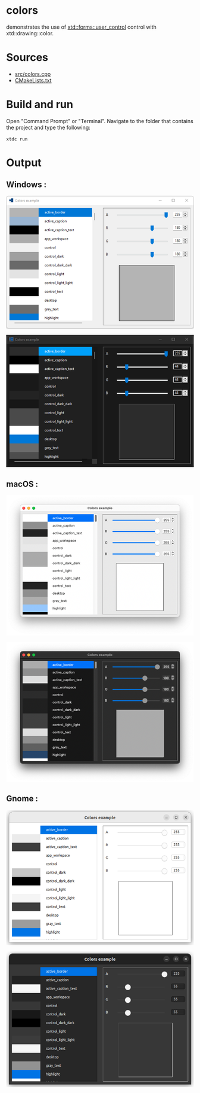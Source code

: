 # colors

demonstrates the use of [xtd::forms::user_control](https://codedocs.xyz/gammasoft71/xtd/classxtd_1_1forms_1_1user__control.html) control with xtd::drawing::color.

# Sources

* [src/colors.cpp](src/colors.cpp)
* [CMakeLists.txt](CMakeLists.txt)

# Build and run

Open "Command Prompt" or "Terminal". Navigate to the folder that contains the project and type the following:

```shell
xtdc run
```

# Output

## Windows :

![Screenshot](../../../../docs/pictures/examples/colors_w.png)

![Screenshot](../../../../docs/pictures/examples/colors_wd.png)

## macOS :

![Screenshot](../../../../docs/pictures/examples/colors_m.png)

![Screenshot](../../../../docs/pictures/examples/colors_md.png)

## Gnome :

![Screenshot](../../../../docs/pictures/examples/colors_g.png)

![Screenshot](../../../../docs/pictures/examples/colors_gd.png)
